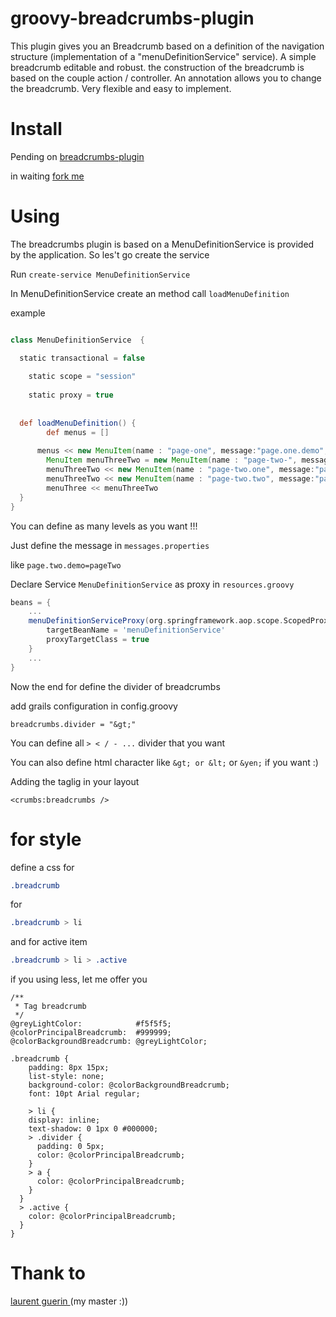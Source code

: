 groovy-breadcrumbs-plugin
=========================

This plugin gives you an Breadcrumb based on a definition of the navigation structure (implementation of a "menuDefinitionService" service).
A simple breadcrumb editable and robust.
the construction of the breadcrumb is based on the couple action / controller.
An annotation allows you to change the breadcrumb.
Very flexible and easy to implement.

Install
========================

Pending on [breadcrumbs-plugin](http://grails.org/plugins/pending/133#)

in waiting [fork me](https://github.com/cyrilkiller/groovy-breadcrumbs-plugin/fork)


Using
========================

The breadcrumbs plugin is based on a MenuDefinitionService is provided by the application. So les't go create the service

Run `create-service MenuDefinitionService`

In MenuDefinitionService create an method call `loadMenuDefinition` 

example 


```groovy

class MenuDefinitionService  {

  static transactional = false
	
	static scope = "session"
	
	static proxy = true
	
	
  def loadMenuDefinition() {
		def menus = []
    
      menus << new MenuItem(name : "page-one", message:"page.one.demo", controller: "BreadCrumbsDemo", action: "pageOne")c
    	MenuItem menuThreeTwo = new MenuItem(name : "page-two-", message:"page.two.demo", controller: "BreadCrumbsDemo", action:"pageThreeTwo")
  		menuThreeTwo << new MenuItem(name : "page-two.one", message:"page.two.one.demo", controller: "BreadCrumbsDemo", action:"pageThreeTwoOne")
  		menuThreeTwo << new MenuItem(name : "page-two.two", message:"pagetwo.two.demo", controller: "BreadCrumbsDemo", action:"pageThreeTwoTwo")
  		menuThree << menuThreeTwo
  }   
}

```

You can define as many levels as you want !!!

Just define the message in `messages.properties`

like `page.two.demo=pageTwo`

Declare Service `MenuDefinitionService` as proxy in `resources.groovy`

```groovy
beans = {
	...
	menuDefinitionServiceProxy(org.springframework.aop.scope.ScopedProxyFactoryBean) {
		targetBeanName = 'menuDefinitionService'
		proxyTargetClass = true
	}
	...
}
```

Now the end for define the divider of breadcrumbs

add grails configuration in config.groovy

```goovy
breadcrumbs.divider = "&gt;"
```

You can define all `> < / - ...` divider that you want

You can also define html character like `&gt; or &lt;` or `&yen;` if you want :)

Adding the taglig in your layout

```gsp
<crumbs:breadcrumbs /> 
```

for style
=========================

define a css for 

```css
.breadcrumb
```

for 

```css
.breadcrumb > li
```

and for active item

```css
.breadcrumb > li > .active
```

if you using less, let me offer you

```less
/**
 * Tag breadcrumb
 */
@greyLightColor:			#f5f5f5;
@colorPrincipalBreadcrumb: 	#999999;
@colorBackgroundBreadcrumb: @greyLightColor;
 
.breadcrumb {
    padding: 8px 15px;
    list-style: none;
    background-color: @colorBackgroundBreadcrumb;
    font: 10pt Arial regular;
    
	> li {
    display: inline;
    text-shadow: 0 1px 0 #000000;
    > .divider {
      padding: 0 5px;
      color: @colorPrincipalBreadcrumb;
    }
	> a {
	  color: @colorPrincipalBreadcrumb;
	}
  }
  > .active {
  	color: @colorPrincipalBreadcrumb;
  }
}
```

Thank to
=========================

[laurent guerin ](https://github.com/lguerin?source=cc) (my master :))
 


